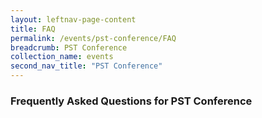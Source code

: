 ```yaml
---
layout: leftnav-page-content
title: FAQ
permalink: /events/pst-conference/FAQ
breadcrumb: PST Conference
collection_name: events
second_nav_title: "PST Conference"
---
```


### Frequently Asked Questions for PST Conference

